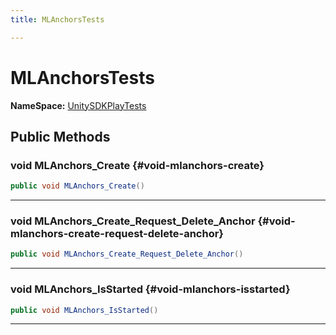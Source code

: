 ```yaml
---
title: MLAnchorsTests

---
```


# MLAnchorsTests



**NameSpace:** 
[UnitySDKPlayTests](/versioned_docs/version-22-May-2023/unity-api/api/UnitySDKPlayTests/UnitySDKPlayTests.md) 








## Public Methods

### void MLAnchors_Create {#void-mlanchors-create}

```csharp
public void MLAnchors_Create()
```






-----------

### void MLAnchors_Create_Request_Delete_Anchor {#void-mlanchors-create-request-delete-anchor}

```csharp
public void MLAnchors_Create_Request_Delete_Anchor()
```






-----------

### void MLAnchors_IsStarted {#void-mlanchors-isstarted}

```csharp
public void MLAnchors_IsStarted()
```






-----------


